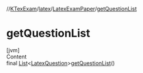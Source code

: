 //[KTexExam](../../../index.md)/[latex](../index.md)/[LatexExamPaper](index.md)/[getQuestionList](get-question-list.md)



# getQuestionList  
[jvm]  
Content  
final [List](https://docs.oracle.com/javase/8/docs/api/java/util/List.html)<[LatexQuestion](../-latex-question/index.md)>[getQuestionList](get-question-list.md)()  
  



